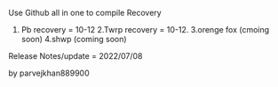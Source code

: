 Use Github all in one  to compile Recovery

1. Pb recovery = 10-12
2.Twrp recovery = 10-12.
3.orenge fox  (cmoing soon)
4.shwp (coming soon)

Release Notes/update
= 2022/07/08

by parvejkhan889900


